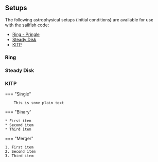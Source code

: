 ## Setups

The following astrophysical setups (initial conditions) are available for use with the sailfish code:

* [Ring - Pringle](#ring)
* [Steady Disk](#steady-disk)
* [KITP](#kitp)

### Ring

### Steady Disk

### KITP

=== "Single"
```
    This is some plain text
```
=== "Binary"

    * First item
    * Second item
    * Third item

=== "Merger"

    1. First item
    2. Second item
    3. Third item
